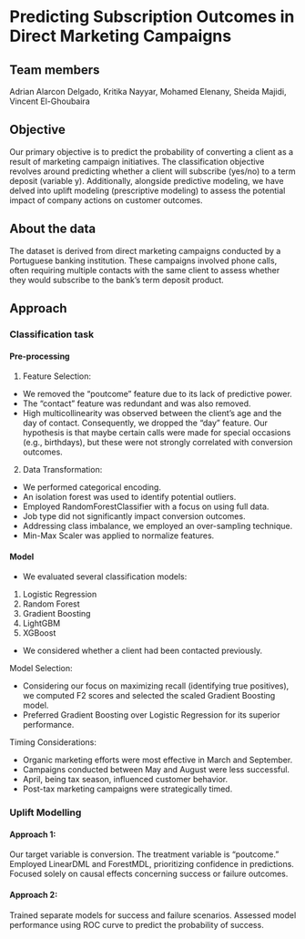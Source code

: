 # Predicting Subscription Outcomes in Direct Marketing Campaigns

## Team members
Adrian Alarcon Delgado, Kritika Nayyar, Mohamed Elenany, Sheida Majidi, Vincent El-Ghoubaira

## Objective
Our primary objective is to predict the probability of converting a client as a result of marketing campaign initiatives. The classification objective revolves around predicting whether a client will subscribe (yes/no) to a term deposit (variable y). Additionally, alongside predictive modeling, we have delved into uplift modeling (prescriptive modeling) to assess the potential impact of company actions on customer outcomes.

## About the data
The dataset is derived from direct marketing campaigns conducted by a Portuguese banking institution. These campaigns involved phone calls, often requiring multiple contacts with the same client to assess whether they would subscribe to the bank’s term deposit product.

## Approach
### Classification task
#### Pre-processing
1. Feature Selection:
- We removed the “poutcome” feature due to its lack of predictive power.
- The “contact” feature was redundant and was also removed.
- High multicollinearity was observed between the client’s age and the day of contact. Consequently, we dropped the “day” feature. Our hypothesis is that maybe certain calls were made for special occasions (e.g., birthdays), but these were not strongly correlated with conversion outcomes.
2. Data Transformation:
- We performed categorical encoding.
- An isolation forest was used to identify potential outliers.
- Employed RandomForestClassifier with a focus on using full data.
- Job type did not significantly impact conversion outcomes.
- Addressing class imbalance, we employed an over-sampling technique.
- Min-Max Scaler was applied to normalize features.

#### Model
- We evaluated several classification models:
1. Logistic Regression
2. Random Forest
3. Gradient Boosting
4. LightGBM
5. XGBoost
- We considered whether a client had been contacted previously.

Model Selection:
- Considering our focus on maximizing recall (identifying true positives), we computed F2 scores and selected the scaled Gradient Boosting model.
- Preferred Gradient Boosting over Logistic Regression for its superior performance.

Timing Considerations:
- Organic marketing efforts were most effective in March and September.
- Campaigns conducted between May and August were less successful.
- April, being tax season, influenced customer behavior.
- Post-tax marketing campaigns were strategically timed.

### Uplift Modelling
#### Approach 1:
Our target variable is conversion.
The treatment variable is “poutcome.”
Employed LinearDML and ForestMDL, prioritizing confidence in predictions.
Focused solely on causal effects concerning success or failure outcomes.

#### Approach 2:
Trained separate models for success and failure scenarios.
Assessed model performance using ROC curve to predict the probability of success.



